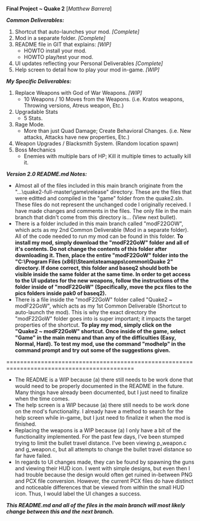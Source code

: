 **Final Project ~ Quake 2**
[*Matthew Barrera*]

***Common Deliverables:***
1. Shortcut that auto-launches your mod. *[Complete]*
2. Mod in a separate folder. *[Complete]*
3. README file in GIT that explains: *[WIP]*
   -  HOWTO install your mod.
   -  HOWTO play/test your mod.
4. UI updates reflecting your Personal Deliverables *[Complete]*
5. Help screen to detail how to play your mod in-game. *[WIP]*


***My Specific Deliverables:***
1. Replace Weapons with God of War Weapons. *[WIP]*
   - 10 Weapons / 10 Moves from the Weapons. (i.e. Kratos weapons, Throwing versions, Atreus weapon, Etc.)
2. Upgradable Stats
   - 5 Stats.
3. Rage Mode.
   - More than just Quad Damage; Create Behavioral Changes. (i.e. New attacks, Attacks have new properties, Etc.)
4. Weapon Upgrades / Blacksmith System. (Random location spawn)
5. Boss Mechanics
   - Enemies with multiple bars of HP; Kill it multiple times to actually kill it.

***Version 2.0 README.md Notes:***

 - Almost all of the files included in this main branch originate from the "...\quake2-full-master\game\release\" directory. These are the files that were editted and compiled in the "game" folder from the quake2.sln. These files do not represent the unchanged code I originally received. I have made changes and comments in the files. The only file in the main branch that didn't come from this directory is... (View next bullet).
 - There is a folder included in this main branch called "modF22GOW", which acts as my 2nd Common Deliverable (Mod in a separate folder). All of the code needed to run my mod can be found in this folder. **To install my mod, simply download the "modF22GoW" folder and all of it's contents. Do not change the contents of this folder after downloading it. Then, place the entire "modF22GoW" folder into the "C:\Program Files (x86)\Steam\steamapps\common\Quake 2\" directory. If done correct, this folder and baseq2 should both be visible inside the same folder at the same time. In order to get access to the UI updates for the new weapons, follow the instructions of the folder inside of "modF22GoW" (Specifically, move the pcx files to the pics folders inside pak0 of baseq2).**
 - There is a file inside the "modF22GoW" folder called "Quake2 ~ modF22GoW", which acts as my 1st Common Deliverable (Shortcut to auto-launch the mod). This is why the exact directory the "modF22GoW" folder goes into is super important; it impacts the target properties of the shortcut. **To play my mod, simply click on the "Quake2 ~ modF22GoW" shortcut. Once inside of the game, select "Game" in the main menu and than any of the difficulties (Easy, Normal, Hard). To test my mod, use the command "modhelp" in the command prompt and try out some of the suggestions given.**

===========================================================================================

- The README is a WIP because (a) there still needs to be work done that would need to be properly documented in the README in the future. Many things have already been documented, but I just need to finalize when the time comes.
- The help screen is a WIP because (a) there still needs to be work done on the mod's functionality. I already have a method to search for the help screen while in-game, but I just need to finalize it when the mod is finished.
- Replacing the weapons is a WIP because (a) I only have a bit of the functionality implemented. For the past few days, I've been stumped trying to limit the bullet travel distance. I've been viewing p_weapon.c and g_weapon.c, but all attempts to change the bullet travel distance so far have failed.
- In regards to UI changes made, they can be found by spawning the guns and viewing their HUD icon. I went with simple designs, but even then I had trouble because the design would often get ruined in-between PNG and PCX file conversion. However, the current PCX files do have distinct and noticeable differences that be viewed from within the small HUD icon. Thus, I would label the UI changes a success.

***This README.md and all of the files in the main branch will most likely change between this and the next branch.***
